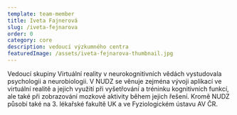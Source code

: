 ```yaml
---
template: team-member
title: Iveta Fajnerová
slug: /iveta-fejnarova
order: 0
category: core
description: vedoucí výzkumného centra
featuredImage: /assets/iveta-fejnarova-thumbnail.jpg
---
```


Vedoucí skupiny Virtuální reality v neurokognitivních vědách vystudovala psychologii a neurobiologii. V NUDZ se věnuje zejména vývoji aplikací ve virtuální realitě a jejich využití při vyšetřování a tréninku kognitivních funkcí, ale také při zobrazování mozkové aktivity během jejich řešení. Kromě NUDZ působí také na 3. lékařské fakultě UK a ve Fyziologickém ústavu AV ČR.

